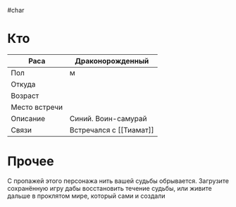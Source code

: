 #char 
# Кто

| Раса          | Драконорожденный        |
| ------------- | ----------------------- |
| Пол           | м                       |
| Откуда        |                         |
| Возраст       |                         |
| Место встречи |                         |
| Описание      | Синий. Воин-самурай     |
| Связи         | Встречался с [[Тиамат]] |
# Прочее

С пропажей этого персонажа нить вашей судьбы обрывается. Загрузите сохранённую игру дабы восстановить течение судьбы, или живите дальше в проклятом мире, который сами и создали